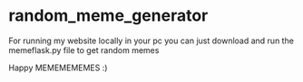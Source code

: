 # random_meme_generator

For running my website locally in your pc you can just download and run the memeflask.py file to get random memes 

Happy MEMEMEMEMES :)
